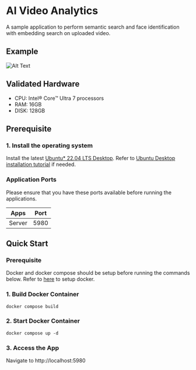 # AI Video Analytics
A sample application to perform semantic search and face identification with embedding search on uploaded video.

## Example
![Alt Text](./assets/example.gif)

## Validated Hardware
* CPU: Intel® Core™ Ultra 7 processors
* RAM: 16GB
* DISK: 128GB

## Prerequisite
### 1. Install the operating system
Install the latest [Ubuntu* 22.04 LTS Desktop](https://releases.ubuntu.com/jammy/). Refer to [Ubuntu Desktop installation tutorial](https://ubuntu.com/tutorials/install-ubuntu-desktop#1-overview) if needed.


### Application Ports
Please ensure that you have these ports available before running the applications.

| Apps     | Port |
|----------|------|
| Server   | 5980 |

## Quick Start
### Prerequisite
Docker and docker compose should be setup before running the commands below. Refer to [here](https://docs.docker.com/engine/install/) to setup docker.

### 1. Build Docker Container
```
docker compose build
```

### 2. Start Docker Container
```
docker compose up -d
```
### 3. Access the App
Navigate to http://localhost:5980

